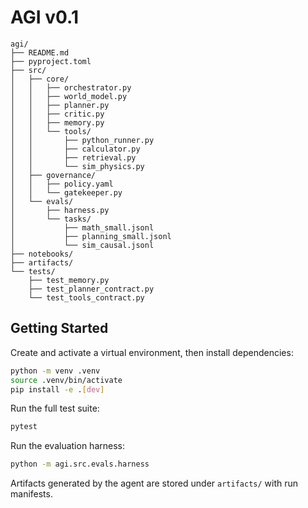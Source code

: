 # AGI v0.1

```
agi/
├── README.md
├── pyproject.toml
├── src/
│   ├── core/
│   │   ├── orchestrator.py
│   │   ├── world_model.py
│   │   ├── planner.py
│   │   ├── critic.py
│   │   ├── memory.py
│   │   └── tools/
│   │       ├── python_runner.py
│   │       ├── calculator.py
│   │       ├── retrieval.py
│   │       └── sim_physics.py
│   ├── governance/
│   │   ├── policy.yaml
│   │   └── gatekeeper.py
│   └── evals/
│       ├── harness.py
│       └── tasks/
│           ├── math_small.jsonl
│           ├── planning_small.jsonl
│           └── sim_causal.jsonl
├── notebooks/
├── artifacts/
└── tests/
    ├── test_memory.py
    ├── test_planner_contract.py
    └── test_tools_contract.py
```

## Getting Started

Create and activate a virtual environment, then install dependencies:

```bash
python -m venv .venv
source .venv/bin/activate
pip install -e .[dev]
```

Run the full test suite:

```bash
pytest
```

Run the evaluation harness:

```bash
python -m agi.src.evals.harness
```

Artifacts generated by the agent are stored under `artifacts/` with run manifests.

